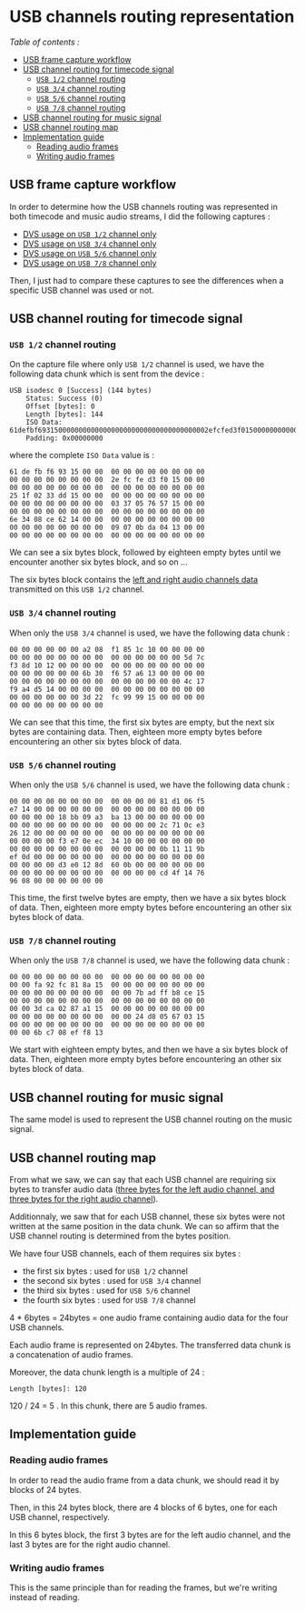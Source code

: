 # USB channels routing representation

*Table of contents :*

- [USB frame capture workflow](#usb-frame-capture-workflow)
- [USB channel routing for timecode signal](#usb-channel-routing-for-timecode-signal)
    - [`USB 1/2` channel routing](#usb-12-channel-routing)
    - [`USB 3/4` channel routing](#usb-34-channel-routing)
    - [`USB 5/6` channel routing](#usb-56-channel-routing)
    - [`USB 7/8` channel routing](#usb-78-channel-routing)
- [USB channel routing for music signal](#usb-channel-routing-for-music-signal)
- [USB channel routing map](#usb-channel-routing-map)
- [Implementation guide](#implementation-guide)
    - [Reading audio frames](#reading-audio-frames)
    - [Writing audio frames](#writing-audio-frames)

## USB frame capture workflow

In order to determine how the USB channels routing was represented in both
timecode and music audio streams, I did the following captures :

- [DVS usage on `USB 1/2` channel only](captures/usb12_lrinput_lroutput_256samples_44100Hz.pcapng)
- [DVS usage on `USB 3/4` channel only](captures/usb34_lrinput_lroutput_256samples_44100Hz.pcapng)
- [DVS usage on `USB 5/6` channel only](captures/usb56_lrinput_lroutput_256samples_44100Hz.pcapng)
- [DVS usage on `USB 7/8` channel only](captures/usb78_lrinput_lroutput_256samples_44100Hz.pcapng)

Then, I just had to compare these captures to see the differences when a
specific USB channel was used or not.

## USB channel routing for timecode signal

### `USB 1/2` channel routing

On the capture file where only `USB 1/2` channel is used, we have the following
data chunk which is sent from the device :

```
USB isodesc 0 [Success] (144 bytes)
    Status: Success (0)
    Offset [bytes]: 0
    Length [bytes]: 144
    ISO Data: 61defbf693150000000000000000000000000000000000002efcfed3f015000000000000…
    Padding: 0x00000000
```

where the complete `ISO Data` value is :

```
61 de fb f6 93 15 00 00  00 00 00 00 00 00 00 00
00 00 00 00 00 00 00 00  2e fc fe d3 f0 15 00 00
00 00 00 00 00 00 00 00  00 00 00 00 00 00 00 00
25 1f 02 33 dd 15 00 00  00 00 00 00 00 00 00 00
00 00 00 00 00 00 00 00  03 37 05 76 57 15 00 00
00 00 00 00 00 00 00 00  00 00 00 00 00 00 00 00
6e 34 08 ce 62 14 00 00  00 00 00 00 00 00 00 00
00 00 00 00 00 00 00 00  09 07 0b da 04 13 00 00
00 00 00 00 00 00 00 00  00 00 00 00 00 00 00 00
```

We can see a six bytes block, followed by eighteen empty bytes until we
encounter another six bytes block, and so on ...

The six bytes block contains the [left and right audio channels data](left-and-right-audio-channels-representation.md)
transmitted on this `USB 1/2` channel.

### `USB 3/4` channel routing

When only the `USB 3/4` channel is used, we have the following data chunk :

```
00 00 00 00 00 00 a2 08  f1 85 1c 10 00 00 00 00
00 00 00 00 00 00 00 00  00 00 00 00 00 00 5d 7c
f3 8d 10 12 00 00 00 00  00 00 00 00 00 00 00 00
00 00 00 00 00 00 6b 30  f6 57 a6 13 00 00 00 00
00 00 00 00 00 00 00 00  00 00 00 00 00 00 4c 17
f9 a4 d5 14 00 00 00 00  00 00 00 00 00 00 00 00
00 00 00 00 00 00 3d 22  fc 99 99 15 00 00 00 00
00 00 00 00 00 00 00 00
```

We can see that this time, the first six bytes are empty, but the next six
bytes are containing data. Then, eighteen more empty bytes before encountering
an other six bytes block of data.

### `USB 5/6` channel routing

When only the `USB 5/6` channel is used, we have the following data chunk :

```
00 00 00 00 00 00 00 00  00 00 00 00 81 d1 06 f5
e7 14 00 00 00 00 00 00  00 00 00 00 00 00 00 00
00 00 00 00 18 bb 09 a3  ba 13 00 00 00 00 00 00
00 00 00 00 00 00 00 00  00 00 00 00 2c 71 0c e3
26 12 00 00 00 00 00 00  00 00 00 00 00 00 00 00
00 00 00 00 f3 e7 0e ec  34 10 00 00 00 00 00 00
00 00 00 00 00 00 00 00  00 00 00 00 0b 11 11 9b
ef 0d 00 00 00 00 00 00  00 00 00 00 00 00 00 00
00 00 00 00 d3 e0 12 8d  60 0b 00 00 00 00 00 00
00 00 00 00 00 00 00 00  00 00 00 00 cd 4f 14 76
96 08 00 00 00 00 00 00
```

This time, the first twelve bytes are empty, then we have a six bytes block of
data. Then, eighteen more empty bytes before encountering an other six bytes
block of data.

### `USB 7/8` channel routing

When only the `USB 7/8` channel is used, we have the following data chunk :

```
00 00 00 00 00 00 00 00  00 00 00 00 00 00 00 00
00 00 fa 92 fc 81 8a 15  00 00 00 00 00 00 00 00
00 00 00 00 00 00 00 00  00 00 7b ad ff b8 ce 15
00 00 00 00 00 00 00 00  00 00 00 00 00 00 00 00
00 00 3d ca 02 87 a1 15  00 00 00 00 00 00 00 00
00 00 00 00 00 00 00 00  00 00 24 d8 05 67 03 15
00 00 00 00 00 00 00 00  00 00 00 00 00 00 00 00
00 00 6b c7 08 ef f8 13
```

We start with eighteen empty bytes, and then we have a six bytes block of data.
Then, eighteen more empty bytes before encountering an other six bytes block of
data.

## USB channel routing for music signal

The same model is used to represent the USB channel routing on the music signal.

## USB channel routing map

From what we saw, we can say that each USB channel are requiring six bytes to
transfer audio data ([three bytes for the left audio channel, and three bytes
for the right audio channel](left-and-right-audio-channels-representation.md)).

Additionnaly, we saw that for each USB channel, these six bytes were not
written at the same position in the data chunk. We can so affirm that the USB
channel routing is determined from the bytes position.

We have four USB channels, each of them requires six bytes : 

- the first six bytes : used for `USB 1/2` channel
- the second six bytes : used for `USB 3/4` channel
- the third six bytes : used for `USB 5/6` channel
- the fourth six bytes : used for `USB 7/8` channel

4 * 6bytes = 24bytes = one audio frame containing audio data for the four USB
channels.

Each audio frame is represented on 24bytes. The transferred data chunk is a
concatenation of audio frames.

Moreover, the data chunk length is a multiple of 24 : 

```
Length [bytes]: 120
```

120 / 24 = 5 . In this chunk, there are 5 audio frames.

## Implementation guide

### Reading audio frames

In order to read the audio frame from a data chunk, we should read it by blocks
of 24 bytes.

Then, in this 24 bytes block, there are 4 blocks of 6 bytes, one for each USB
channel, respectively.

In this 6 bytes block, the first 3 bytes are for the left audio channel, and the
last 3 bytes are for the right audio channel.

### Writing audio frames

This is the same principle than for reading the frames, but we're writing
instead of reading.
